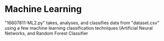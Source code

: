 # Machine Learning
 
"16607811-ML2.py" takes, analyses, and classifies data from "dataset.csv" using a few machine learning classification techniques (Artificial Neural Networks, and Random Forest Classifier
